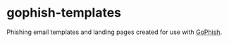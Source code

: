 # gophish-templates

Phishing email templates and landing pages created for use with [GoPhish](https://getgophish.com/).
